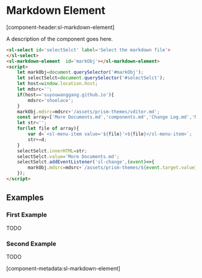 # Markdown Element

[component-header:sl-markdown-element]

A description of the component goes here.


```html preview
<sl-select id='selectSelct' label='Select the markdown file'>
</sl-select>
<sl-markdown-element  id='markObj'></sl-markdown-element>
<script>
    let markObj=document.querySelector('#markObj');
    let selectSelct=document.querySelector('#selectSelct');
    let host=window.location.host;
    let mdsrc='';
    if(host=='suyouwanggang.github.io'){
        mdsrc='shoelace';
    }
    markObj.mdsrc=mdsrc+'/assets/prism-themes/vditor.md';
    const array=['More Documents.md','components.md','Change Log.md','Markdown Reference.md','vditor.md','README.md'];
    let str='';
    for(let file of array){
        var d=`<sl-menu-item value='${file}'>${file}</sl-menu-item>`;
        str+=d;
    }
    selectSelct.innerHTML=str;
    selectSelct.value='More Documents.md';
    selectSelct.addEventListener('sl-change',(event)=>{
        markObj.mdsrc=mdsrc+`/assets/prism-themes/${event.target.value}`;
    });
</script>
```

## Examples

### First Example

TODO

### Second Example

TODO

[component-metadata:sl-markdown-element]
